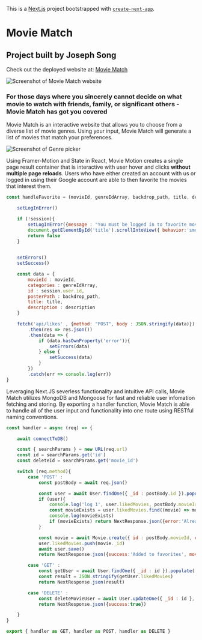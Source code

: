 This is a [Next.js](https://nextjs.org/) project bootstrapped with [`create-next-app`](https://github.com/vercel/next.js/tree/canary/packages/create-next-app).

# Movie Match
## Project built by Joseph Song

Check out the deployed website at: [Movie Match](https://movie-match-gamma.vercel.app/)

![Screenshot of Movie Match website](https://github.com/JosephMinSong/Movie_Match/assets/129890601/1e180845-6350-4aa6-9967-ba095a5506f8)

### For those days where you sincerely cannot decide on what movie to watch with friends, family, or significant others - Movie Match has got you covered

Movie Match is an interactive website that allows you to choose from a diverse list of movie genres. Using your input, Movie Match will generate a list of movies that match your preferences.

![Screenshot of Genre picker](https://github.com/JosephMinSong/Movie_Match/assets/129890601/aae77a9f-93e9-4022-8892-f1b287f48986)

Using Framer-Motion and State in React, Movie Motion creates a single page result container that is interactive with user hover and clicks **without multiple page reloads**. Users who have either created an account with
us or logged in using their Google account are able to then favorite the movies that interest them. 

```js
const handleFavorite = (movieId, genreIdArray, backdrop_path, title, description) => {

    setLogInError()

    if (!session){
        setLogInError({message : "You must be logged in to favorite movies!"})
        document.getElementById('title').scrollIntoView({ behavior:'smooth', block:'end', inline:'nearest' })
        return false
    }
        

    setErrors()
    setSuccess()

    const data = {
        movieId : movieId,
        categories : genreIdArray,
        id : session.user.id,
        posterPath : backdrop_path,
        title: title,
        description : description
    }

    fetch('api/likes' , {method: "POST", body : JSON.stringify(data)})
        .then(res => res.json())
        .then(data => {
            if (data.hasOwnProperty('error')){
                setErrors(data)
            } else {
                setSuccess(data)
            }
        })
        .catch(err => console.log(err))
}
```

Leveraging Next.JS severless functionality and intuitive API calls, Movie Match utilizes MongoDB and Mongoose for fast and reliable user infomation fetching and storing. 
By exporting a handler function, Movie Match is able to handle all of the user input and functionality into one route using RESTful naming conventions. 

```js
const handler = async (req) => {

    await connectToDB()

    const { searchParams } = new URL(req.url)
    const id = searchParams.get('id') 
    const deleteId = searchParams.get('movie_id') 

    switch (req.method){
        case 'POST' : 
            const postBody = await req.json()

            const user = await User.findOne({ _id : postBody.id }).populate('likedMovies').exec()
            if (user){
                console.log('log 1', user.likedMovies, postBody.movieId)
                const movieExists = user.likedMovies.find((movie) => movie.id == postBody.movieId)
                console.log(movieExists)
                if (movieExists) return NextResponse.json({error:'Already in favorites', movie_id : postBody.movieId}, {status : 400})
            }

            const movie = await Movie.create({ id : postBody.movieId, categories : postBody.categories, posterPath : postBody.posterPath, title: postBody.title, description: postBody.description }) // ID FROM API
            user.likedMovies.push(movie._id)
            await user.save()
            return NextResponse.json({success:'Added to favorites', movie_id : postBody.movieId})

        case 'GET' :
            const getUser = await User.findOne({ _id : id }).populate('likedMovies').exec()
            const result = JSON.stringify(getUser.likedMovies)
            return NextResponse.json(result)

        case 'DELETE' :
            const deleteMovieUser = await User.updateOne({ _id : id }, { $pull : { likedMovies : deleteId } })
            return NextResponse.json({success:true})

    }
}

export { handler as GET, handler as POST, handler as DELETE }
```



